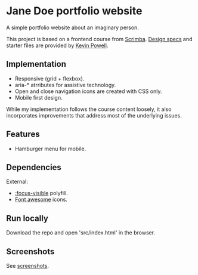 # Jane Doe portfolio website

A simple portfolio website about an imaginary person.

This project is based on a frontend course from [Scrimba](https://scrimba.com/). [Design specs](https://xd.adobe.com/spec/6ebfeb86-6eeb-4b69-77dc-ecf4c4506bcc-188e/) and starter files are provided by [Kevin Powell](https://github.com/kevin-powell).

## Implementation

* Responsive (grid + flexbox).
* aria-* atrributes for assistive technology.
* Open and close navigation icons are created with CSS only.
* Mobile first design.

While my implementation follows the course content loosely, it also incorporates improvements that address most of the underlying issues.

## Features

* Hamburger menu for mobile.

## Dependencies

External:

* [:focus-visible](https://github.com/WICG/focus-visible) polyfill.
* [Font awesome](https://fontawesome.com/) icons.

## Run locally

Download the repo and open 'src/index.html' in the browser.

## Screenshots

See [screenshots](screenshots/).
